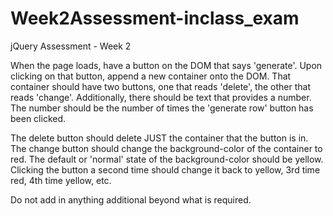 # Week2Assessment-inclass_exam
jQuery Assessment - Week 2

When the page loads, have a button on the DOM that says 'generate'. 
Upon clicking on that button, append a new container onto the DOM. 
That container should have two buttons, one that reads 'delete', the other that reads 'change'. 
Additionally, there should be text that provides a number. 
The number should be the number of times the 'generate row' button has been clicked.

The delete button should delete JUST the container that the button is in. 
The change button should change the background-color of the container to red. 
The default or 'normal' state of the background-color should be yellow. 
Clicking the button a second time should change it back to yellow, 3rd time red, 4th time yellow, etc.

Do not add in anything additional beyond what is required.
